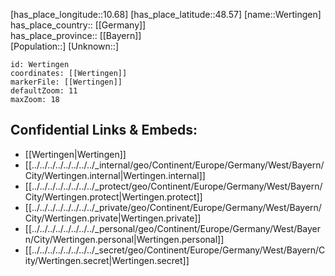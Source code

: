 ﻿---
location: [48.57,10.68] 
mapzoom: [7,12] 
mapmarker: city 
type: City
tags:
- geo/City


SpocWebEntityId: 35560
isDeleted: false
confidential: public

---
[has_place_longitude::10.68] 
[has_place_latitude::48.57] 
[name::Wertingen] 
has_place_country:: [[Germany]]  
has_place_province:: [[Bayern]]  
[Population::] 
[Unknown::] 


```leaflet
id: Wertingen
coordinates: [[Wertingen]] 
markerFile: [[Wertingen]] 
defaultZoom: 11 
maxZoom: 18
```


## Confidential Links & Embeds: 
- [[Wertingen|Wertingen]]  
- [[../../../../../../../../_internal/geo/Continent/Europe/Germany/West/Bayern/City/Wertingen.internal|Wertingen.internal]] 
- [[../../../../../../../../_protect/geo/Continent/Europe/Germany/West/Bayern/City/Wertingen.protect|Wertingen.protect]] 
- [[../../../../../../../../_private/geo/Continent/Europe/Germany/West/Bayern/City/Wertingen.private|Wertingen.private]] 
- [[../../../../../../../../_personal/geo/Continent/Europe/Germany/West/Bayern/City/Wertingen.personal|Wertingen.personal]] 
- [[../../../../../../../../_secret/geo/Continent/Europe/Germany/West/Bayern/City/Wertingen.secret|Wertingen.secret]] 

